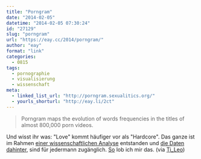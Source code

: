 ```yaml
---
title: "Porngram"
date: "2014-02-05"
datetime: "2014-02-05 07:30:24"
id: "27129"
slug: "porngram"
url: "https://eay.cc/2014/porngram/"
author: "eay"
format: "link"
categories:
  - 0815
tags:
  - pornographie
  - visualisierung
  - wissenschaft
meta:
  - linked_list_url: "http://porngram.sexualitics.org/"
  - yourls_shorturl: "http://eay.li/2ct"
---
```


> Porngram maps the evolution of words frequencies in the titles of almost 800,000 porn videos.

Und wisst ihr was: "Love" kommt häufiger vor als "Hardcore". Das ganze ist im Rahmen [einer wissenschaftlichen Analyse](http://sexualitics.org/wp-content/uploads/2014/01/PORNSTUDIES_preprint.pdf) entstanden und [die Daten dahinter](http://sexualitics.org/wp-content/uploads/2014/01/PORNSTUDIES_preprint.pdf), sind für jedermann zugänglich. [So](//eay.cc/2014/academic-torrents/) lob ich mir das. (via [Ti\_Leo](http://tileo.wordpress.com/2014/02/04/porngram-zeigt-die-haufigkeit-von-worten-in-den-titeln-von-pornovideos/))
